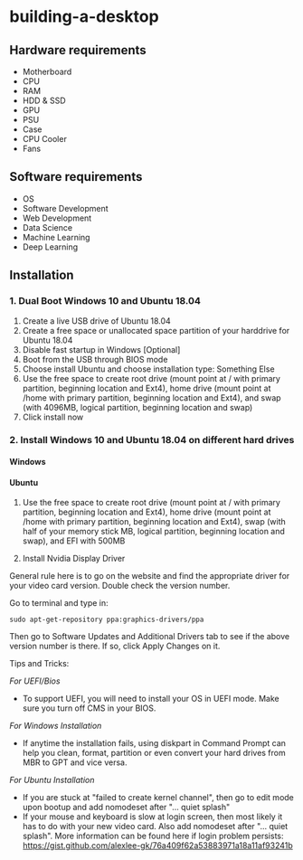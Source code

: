 # building-a-desktop

## Hardware requirements

* Motherboard
* CPU
* RAM
* HDD & SSD
* GPU
* PSU
* Case
* CPU Cooler
* Fans

## Software requirements

* OS
* Software Development
* Web Development
* Data Science
* Machine Learning
* Deep Learning

## Installation

### 1. Dual Boot Windows 10 and Ubuntu 18.04
1. Create a live USB drive of Ubuntu 18.04
2. Create a free space or unallocated space partition of your harddrive for Ubuntu 18.04
3. Disable fast startup in Windows [Optional]
4. Boot from the USB through BIOS mode
5. Choose install Ubuntu and choose installation type: Something Else
6. Use the free space to create root drive (mount point at / with primary partition, beginning location and Ext4), home drive (mount point at /home with primary partition, beginning location and Ext4), and swap (with 4096MB, logical partition, beginning location and swap)
7. Click install now

### 2. Install Windows 10 and Ubuntu 18.04 on different hard drives

#### Windows

#### Ubuntu

1. Use the free space to create root drive (mount point at / with primary partition, beginning location and Ext4), home drive (mount point at /home with primary partition, beginning location and Ext4), swap (with half of your memory stick MB, logical partition, beginning location and swap), and EFI with 500MB

2. Install Nvidia Display Driver

General rule here is to go on the website and find the appropriate driver for your video card version. Double check the version number.

Go to terminal and type in:
```
sudo apt-get-repository ppa:graphics-drivers/ppa
```

Then go to Software Updates and Additional Drivers tab to see if the above version number is there. If so, click Apply Changes on it.

Tips and Tricks:

*For UEFI/Bios*
- To support UEFI, you will need to install your OS in UEFI mode. Make sure you turn off CMS in your BIOS.

*For Windows Installation*

- If anytime the installation fails, using diskpart in Command Prompt can help you clean, format, partition or even convert your hard drives from MBR to GPT and vice versa.

*For Ubuntu Installation*

- If you are stuck at "failed to create kernel channel", then go to edit mode upon bootup and add nomodeset after "... quiet splash"
- If your mouse and keyboard is slow at login screen, then most likely it has to do with your new video card. Also add nomodeset after "... quiet splash". More information can be found here if login problem persists: https://gist.github.com/alexlee-gk/76a409f62a53883971a18a11af93241b
